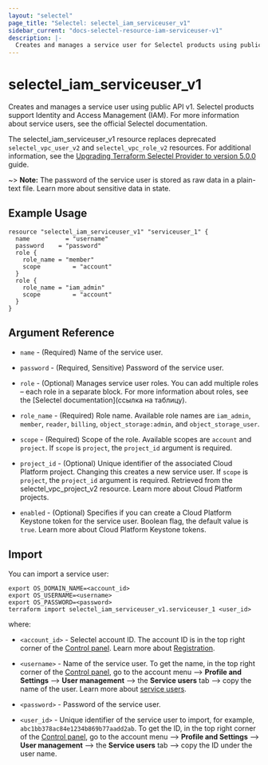 ```yaml
---
layout: "selectel"
page_title: "Selectel: selectel_iam_serviceuser_v1"
sidebar_current: "docs-selectel-resource-iam-serviceuser-v1"
description: |-
  Creates and manages a service user for Selectel products using public API v1.
---
```


# selectel\_iam\_serviceuser\_v1

Creates and manages a service user using public API v1. Selectel products support Identity and Access Management (IAM). For more information about service users, see the official Selectel documentation.

The selectel_iam_serviceuser_v1 resource replaces deprecated `selectel_vpc_user_v2` and `selectel_vpc_role_v2` resources. For additional information, see the [Upgrading Terraform Selectel Provider to version 5.0.0](https://registry.terraform.io/providers/selectel/selectel/latest/docs/guides/migrating_to_iam_serviceuser) guide.

~> **Note:** The password of the service user is stored as raw data in a plain-text file. Learn more about sensitive data in state.

## Example Usage

```hcl
resource "selectel_iam_serviceuser_v1" "serviceuser_1" {
  name          = "username"
  password    = "password"
  role {
    role_name = "member"
    scope         = "account"
  }
  role {
    role_name = "iam_admin"
    scope         = "account"
  }
}
```

## Argument Reference

* `name` - (Required) Name of the service user.

* `password` - (Required, Sensitive) Password of the service user.

* `role` - (Optional) Manages service user roles. You can add multiple roles – each role in a separate block. For more information about roles, see the [Selectel documentation](ссылка на таблицу).

* `role_name` - (Required) Role name. Available role names are `iam_admin`, `member`, `reader`, `billing`, `object_storage:admin`, and `object_storage_user`.

* `scope` - (Required) Scope of the role. Available scopes are `account` and `project`. If `scope` is `project`, the `project_id` argument is required.

* `project_id` - (Optional) Unique identifier of the associated Cloud Platform project. Changing this creates a new service user.  If `scope` is `project`, the `project_id` argument is required. Retrieved from the selectel_vpc_project_v2 resource. Learn more about Cloud Platform projects.

* `enabled` - (Optional) Specifies if you can create a Cloud Platform Keystone token for the service user. Boolean flag, the default value is `true`. Learn more about Cloud Platform Keystone tokens.

## Import

You can import a service user:

```shell
export OS_DOMAIN_NAME=<account_id>
export OS_USERNAME=<username>
export OS_PASSWORD=<password>
terraform import selectel_iam_serviceuser_v1.serviceuser_1 <user_id>
```

where:

* `<account_id>` - Selectel account ID. The account ID is in the top right corner of the [Control panel](https://my.selectel.ru/). Learn more about [Registration](https://docs.selectel.ru/control-panel-actions/account/registration/).

* `<username>` - Name of the service user. To get the name, in the top right corner of the [Control panel](https://my.selectel.ru/profile/users_management/users?type=service), go to the account menu ⟶ **Profile and Settings** ⟶ **User management** ⟶ the **Service users** tab ⟶ copy the name of the user. Learn more about [service users](https://docs.selectel.ru/control-panel-actions/users-and-roles/user-types-and-roles/).

* `<password>` - Password of the service user.

* `<user_id>` - Unique identifier of the service user to import, for example, `abc1bb378ac84e1234b869b77aadd2ab`. To get the ID, in the top right corner of the [Control panel](https://my.selectel.ru/), go to the account menu ⟶ **Profile and Settings** ⟶ **User management** ⟶ the **Service users** tab ⟶ copy the ID under the user name.
